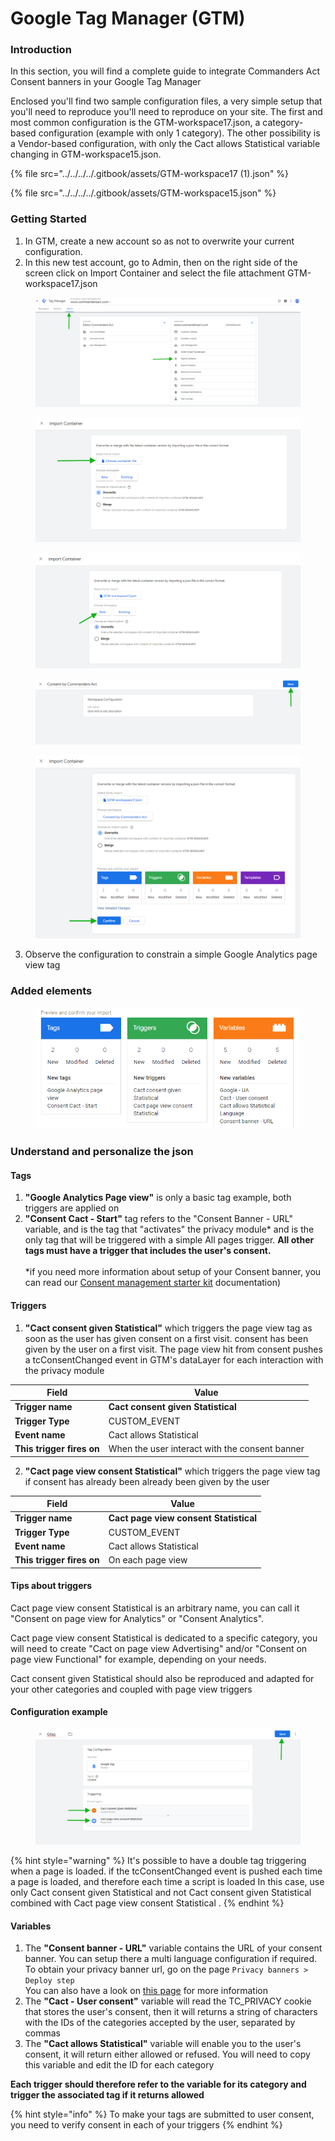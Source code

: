 # Google Tag Manager (GTM)

### Introduction

In this section, you will find a complete guide to integrate Commanders Act Consent banners in your Google Tag Manager

Enclosed you'll find two sample configuration files, a very simple setup that you'll need to reproduce you'll need to reproduce on your site. The first and most common configuration is the GTM-workspace17.json, a category-based configuration (example with only 1 category). The other possibility is a Vendor-based configuration, with only the Cact allows Statistical variable changing in GTM-workspace15.json.

{% file src="../../../../.gitbook/assets/GTM-workspace17 (1).json" %}

{% file src="../../../../.gitbook/assets/GTM-workspace15.json" %}

### Getting Started

1. &#x20;In GTM, create a new account so as not to overwrite your current configuration.
2. In this new test account, go to Admin, then on the right side of the screen click on Import Container and select the file attachment GTM-workspace17.json

<figure><img src="../../../../.gitbook/assets/gtm1.png" alt=""><figcaption></figcaption></figure>

<figure><img src="../../../../.gitbook/assets/gtm2.png" alt=""><figcaption></figcaption></figure>

<figure><img src="../../../../.gitbook/assets/gtm3.png" alt=""><figcaption></figcaption></figure>

<figure><img src="../../../../.gitbook/assets/gtm4.png" alt=""><figcaption></figcaption></figure>

<figure><img src="../../../../.gitbook/assets/gtm6.png" alt=""><figcaption></figcaption></figure>

3. Observe the configuration to constrain a simple Google Analytics page view tag

### Added elements

<figure><img src="../../../../.gitbook/assets/gtm7.png" alt=""><figcaption></figcaption></figure>

### Understand and personalize the json

#### Tags

1. **"Google Analytics Page view"** is only a basic tag example, both triggers are applied on
2. **"Consent Cact - Start"** tag refers to the "Consent Banner - URL" variable, and is the tag that "activates" the privacy module\* and is the only tag that will be triggered with a simple All pages trigger. **All other tags must have a trigger that includes the user's consent.** \
   \
   \*if you need more information about setup of your Consent banner, you can read our [Consent management starter kit](https://community.commandersact.com/customer-success/starter-kit/consent-management) documentation)

#### Triggers

1. **"Cact consent given Statistical"** which triggers the page view tag as soon as the user has given consent on a first visit. consent has been given by the user on a first visit. The page view hit from consent pushes a tcConsentChanged event in GTM's dataLayer for each interaction with the privacy module

| Field                     | Value                                          |
| ------------------------- | ---------------------------------------------- |
| **Trigger name**          | **Cact consent given Statistical**             |
| **Trigger Type**          | CUSTOM\_EVENT                                  |
| **Event name**            | Cact allows Statistical                        |
| **This trigger fires on** | When the user interact with the consent banner |

2. **"Cact page view consent Statistical"** which triggers the page view tag if consent has already been already been given by the user&#x20;

| Field                     | Value                                  |
| ------------------------- | -------------------------------------- |
| **Trigger name**          | **Cact page view consent Statistical** |
| **Trigger Type**          | CUSTOM\_EVENT                          |
| **Event name**            | Cact allows Statistical                |
| **This trigger fires on** | On each page view                      |

#### Tips about triggers

Cact page view consent Statistical is an arbitrary name, you can call it "Consent on page view for Analytics" or "Consent Analytics".&#x20;

Cact page view consent Statistical is dedicated to a specific category, you will need to create "Cact on page view Advertising" and/or "Consent on page view Functional" for example, depending on your needs.&#x20;

Cact consent given Statistical should also be reproduced and adapted for your other categories and coupled with page view triggers

#### Configuration example

<figure><img src="../../../../.gitbook/assets/gtm8.png" alt=""><figcaption></figcaption></figure>

{% hint style="warning" %}
It's possible to have a double tag triggering when a page is loaded. if the tcConsentChanged event is pushed each time a page is loaded, and therefore each time a script is loaded In this case, use only Cact consent given Statistical and not Cact consent given Statistical combined with Cact page view consent Statistical .
{% endhint %}

#### Variables

1. The **"Consent banner - URL"** variable contains the URL of your consent banner. You can setup there a multi language configuration if required.\
   To obtain your privacy banner url, go on the page `Privacy banners > Deploy step`\
   You can also have a look on [this page](https://doc.commandersact.com/features/consent-management/user-guides/privacy-banners/deploy-banner) for more information
2. The **"Cact - User consent"** variable will read the TC\_PRIVACY cookie that stores the user's consent, then it will returns a string of characters with the IDs of the categories accepted by the user, separated by commas&#x20;
3. The **"Cact allows Statistical"** variable will enable you to the user's consent, it will return either allowed or refused. You will need to copy this variable and edit the ID for each category&#x20;

**Each trigger should therefore refer to the variable for its category and trigger the associated tag if it returns allowed**



{% hint style="info" %}
To make your tags are submitted to user consent, you need to verify consent in each of your triggers
{% endhint %}
